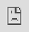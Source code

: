 ```yaml
---
layout: post
title: "CIX 배진영이 'Chapter ➡ - Hello, Strange Dream' 컨셉트 비디오에서 혼란에 빠졌다."
author: "undefined"
thumbnail: "https://www.allkpop.com/upload/2021/01/content/281008/thumb/1611846513_germainej.jpg"
tags: 
---
```




<div class="video_wrapper" style="padding-top: 56.25%;">
    <iframe id="player" class="main_video" src="https://www.youtube.com/embed/lAu08m_wdmU" width="100%" height="100%" frameborder="0" allowfullscreen="" style="display: block !important; position: absolute; top: 0px; left: 0px; width: 100%; height: 100%;"></iframe>
</div>


CIX의 배진영은 최신 `Chapter ➡ - Hello, Strange Dream` 컨셉트 비디오의 멤버이다.

콘셉트 영상 속 배진영은 CIX 멤버들에게 둘러싸인 채 아수라장 속에 앉아 있다.

"Cinema"는 이 그룹의 다가오는 미니 앨범 `Chapter ➡ - Hello, Strange Dream`의 타이틀 곡이다. `Chapter 0`은 2019년 그룹 첫 미니앨범 `Hello Chapter 1`로 시작된 CIX `Hello` 시리즈의 마지막이다. 안녕, 이방인`과 가장 최근에 나온 `안녕하세요 3장`이다. 안녕하세요, 이상한 시간` 작년 10월.

CIX의 `Chapter 0 - Hello, Strange Dream`은 2월 2일 방송될 예정이다.